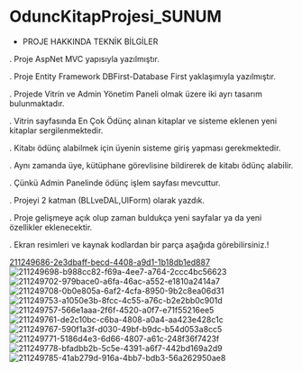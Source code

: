 # OduncKitapProjesi_SUNUM


* PROJE HAKKINDA TEKNİK BİLGİLER

. Proje AspNet MVC yapısıyla yazılmıştır.

. Proje Entity Framework DBFirst-Database First yaklaşımıyla yazılmıştır.

. Projede Vitrin ve Admin Yönetim Paneli olmak üzere iki ayrı tasarım bulunmaktadır. 

. Vitrin sayfasında En Çok Ödünç alınan kitaplar ve sisteme eklenen yeni kitaplar sergilenmektedir.

. Kitabı ödünç alabilmek için üyenin sisteme giriş yapması gerekmektedir.

. Aynı zamanda üye, kütüphane görevlisine bildirerek de kitabı ödünç alabilir.

. Çünkü Admin Panelinde ödünç işlem sayfası mevcuttur. 

. Projeyi 2 katman (BLLveDAL,UIForm) olarak yazdık. 

. Proje gelişmeye açık olup zaman buldukça yeni sayfalar ya da yeni özellikler eklenecektir.

. Ekran resimleri ve kaynak kodlardan bir parça aşağıda görebilirsiniz.!

[211249686-2e3dbaff-becd-4408-a9d1-1b18db1ed887](https://user-images.githubusercontent.com/112180158/221551436-bb7108ce-b90b-46b5-8dec-8a7d94b07490.png)
![211249698-b988cc82-f69a-4ee7-a764-2ccc4bc56623](https://user-images.githubusercontent.com/112180158/221551449-dc45ed25-253a-4a87-a525-9f342bdf3128.png)
![211249702-979bace0-a6fa-46ac-a552-e1810a2414a7](https://user-images.githubusercontent.com/112180158/221551456-ac252593-2056-4c47-a564-daf39249afb7.png)
![211249708-0b0e805a-6af2-4cfa-8950-9b2c8ea06d31](https://user-images.githubusercontent.com/112180158/221551460-443fa6ba-aa4a-42a0-bcd6-5c050009d21f.png)
![211249753-a1050e3b-8fcc-4c55-a76c-b2e2bb0c901d](https://user-images.githubusercontent.com/112180158/221551464-dd2445ed-3fec-49db-8780-7f6197ee147e.png)
![211249757-566e1aaa-2f6f-4520-a0f7-e71f55216ee5](https://user-images.githubusercontent.com/112180158/221551593-9d258568-1765-4889-a04b-8850a6427c8d.png)
![211249761-de2c10bc-c6ba-4808-a0a4-aa423e428c1c](https://user-images.githubusercontent.com/112180158/221551601-26a64003-609c-4a94-a1d0-a529f24ccbbe.png)
![211249767-590f1a3f-d030-49bf-b9dc-b54d053a8cc5](https://user-images.githubusercontent.com/112180158/221551608-03be40bf-471f-4d5f-9323-20bfb1fa49dd.png)
![211249771-5186d4e3-6d66-4807-a61c-248f36f7423f](https://user-images.githubusercontent.com/112180158/221551613-505cedca-caf4-4452-aa78-a8aedf37849f.png)
![211249778-bfadbb2b-5c5e-4391-a6f7-442bd169a2d9](https://user-images.githubusercontent.com/112180158/221551619-6934b51c-dc14-4b83-8932-1cf776c1e8d1.png)
![211249785-41ab279d-916a-4bb7-bdb3-56a262950ae8](https://user-images.githubusercontent.com/112180158/221551643-01e3dd2a-d128-4e7d-ab24-b6a397077a84.png)
